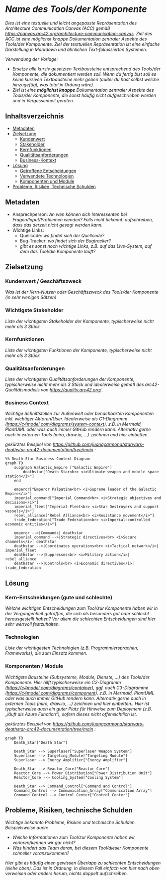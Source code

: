 # _Name des Tools/der Komponente_

_Dies ist eine textuelle und leicht angepasste Repräsentation des Architecture Communication Canvas (ACC) gemäß https://canvas.arc42.org/architecture-communication-canvas. Ziel des ACC ist eine möglichst knappe Dokumentation zentraler Aspekte des Tools/der Komponente. Ziel der texttuellen Repräsentation ist eine einfache Darstellung in Markdown und ähnlichen Text-fokussierten Systemen._

_Verwendung der Vorlage:_
* _Ersetze alle kursiv gesetzten Textbausteine entsprechend des Tools/der Komponente, die dokumentiert werden soll. Wenn du fertig bist soll es keine kursiven Textbausteine mehr geben (außer du hast selbst welche hinzugefügt, was total in Ordung wäre)._
* _Ziel ist eine **möglichst knappe** Dokumentation zentraler Aspekte des Tools/der Komponente, die sonst häufig nicht aufgeschrieben werden und in Vergessenheit geraten._

## Inhaltsverzeichnis

* [Metadaten](#metadata)
* [Zielsetzung](#zielsetzung)
    * [Kundenwert](#kundenwert)
    * [Stakeholder](#stakeholder)
    * [Kernfunktionen](#features)
    * [Qualitätsanforderungen](#qanf)
    * [Business-Kontext](#bcontext)
* [Lösung](#loesung)
    * [Getroffene Entscheidungen](#entscheidungen)
    * [Verwendete Technologien](#technologien)
    * [Komponenten und Module](#komponenten)
* [Probleme, Risiken, Technische Schulden](#probleme)

## Metadaten <a name="metadata"/>

* Ansprechperson: _An wen können sich Interessenten bei Fragen/Input/Problemen wenden? Falls nicht bekannt: aufschreiben, dass das derzeit nicht gesagt werden kann._
* Wichtige Links:
    * Quellcode: _wo findet sich der Quellcode?_
    * Bug-Tracker: _wo findet sich der Bugtracker?_
    * _gibt es sonst noch wichtige Links, z.B. auf das Live-System, auf dem das Tool/die Komponente läuft?_

## Zielsetzung <a name="zielsetzung"/>

### Kundenwert / Geschäftszweck <a name="kundenwert"/>


_Was ist der Kern-Nutzen oder Geschäftszweck des Tools/der Komponente (in sehr wenigen Sätzen)_

### Wichtigste Stakeholder <a name="stakeholder"/>

_Liste der wichtigsten Stakeholder der Komponente, typischerweise nicht mehr als 3 Stück_

### Kernfunktionen <a name="features"/>

_Liste der wichtigsten Funktionen der Komponente, typischerweise nicht mehr als 3 Stück_

### Qualitätsanforderungen <a name="qanf"/>

_Liste der wichtigsten Qualitätsanforderungen der Komponente, typischerweise nicht mehr als 3 Stück und idealerweise gemäß des arc42-Qualitätsmodells von https://quality.arc42.org/ ._

### Business Context <a name="bcontext"/>

_Wichtige Schnittstellen zur Außenwelt oder benachbarten Komponenten inkl. wichtiger Aktoren/User. Idealerweise als C1-Diagramm (https://c4model.com/diagrams/system-context), z.B. in Mermaid, PlantUML oder was auch immer GitHub rendern kann. Alternativ gerne auch in externen Tools (miro, draw.io, ...) zeichnen und hier einbetten._

_gekürztes Beispiel von https://github.com/juangcarmona/starwars-deathstar-arc42-documentation/tree/main :_

```mermaid
%% Death Star Business Context Diagram
graph TD
    subgraph Galactic_Empire ["Galactic Empire"]
        deathstar["Death Star<br> <i>Ultimate weapon and mobile space station</i>"]
    end

    emperor["Emperor Palpatine<br> <i>Supreme leader of the Galactic Empire</i>"]
    imperial_command["Imperial Command<br> <i>Strategic objectives and decisions</i>"]
    imperial_fleet["Imperial Fleet<br> <i>Star Destroyers and support vessels</i>"]
    rebel_alliance["Rebel Alliance<br> <i>Resistance movement</i>"]
    trade_federation["Trade Federation<br> <i>Imperial-controlled economic entities</i>"]

    emperor -->|Commands| deathstar
    imperial_command -->|Strategic directives<br> <i>Secure channels</i>| deathstar
    deathstar -->|Coordinates operations<br> <i>Tactical network</i>| imperial_fleet
    deathstar -->|Suppresses<br> <i>Military action</i>| rebel_alliance
    deathstar -->|Controls<br> <i>Economic directives</i>| trade_federation
```

## Lösung <a name="loesung"/>

### Kern-Entscheidungen (gute und schlechte) <a name="entscheidungen"/>

_Welche wichtigen Entscheidungen zum Tool/zur Komponente haben wir in der Vergangenheit getroffen, die sich als besonders gut oder schlecht herausgestellt haben? Vor allem die schlechten Entscheidungen sind hier sehr wertvoll festzuhalten._

### Technologien <a name="technologien"/>

_Liste der wichtigesten Technologien (z.B. Programmiersprachen, Frameworks), die zum Einsatz kommen._

### Komponenten / Module <a name="komponenten"/>

_Wichtigste Bausteine (Subsysteme, Module, Dienste, ...) des Tools/der Komponente. Hier hilft typischerweise ein C2-Diagramm (https://c4model.com/diagrams/container), ggf. auch C3-Diagramme (https://c4model.com/diagrams/component), z.B. in Mermaid, PlantUML oder was auch immer GitHub rendern kann. Alternativ gerne auch in externen Tools (miro, draw.io, ...) zeichnen und hier einbetten.. Hier ist typischerweise auch ein guter Platz für Hinweise zum Deployment (z.B. „läuft als Azure Function“), sofern dieses nicht offensichtlich ist._

_gekürztes Beispiel von https://github.com/juangcarmona/starwars-deathstar-arc42-documentation/tree/main :_

```mermaid
graph TD
    Death_Star["Death Star"]

    Death_Star --> Superlaser["Superlaser Weapon System"]
    Superlaser --> Targeting_Module["Targeting Module"]
    Superlaser --> Energy_Amplifier["Energy Amplifier"]

    Death_Star --> Reactor_Core["Reactor Core"]
    Reactor_Core --> Power_Distribution["Power Distribution Unit"]
    Reactor_Core --> Cooling_System["Cooling System"]

    Death_Star --> Command_Control["Command and Control"]
    Command_Control --> Communication_Array["Communication Array"]
    Command_Control --> Control_Center["Control Center"]

```

## Probleme, Risiken, technische Schulden <a name="probleme"/>

_Wichtige bekannte Probleme, Risiken und technische Schulden._
_Beispielsweise auch:_
* _Welche Informationen zum Tool/zur Komponente haben wir verloren/kennen wir gar nicht?_
* _Was hindert das Team daran, bei diesem Tool/dieser Komponente schneller voranzukommen?_

_Hier gibt es häufig einen gewissen Überlapp zu schlechten Entscheidungen (siehe oben). Das ist in Ordnung. In diesem Fall einfach von hier nach oben verweisen oder anders herum, nichts doppelt aufschreiben._
